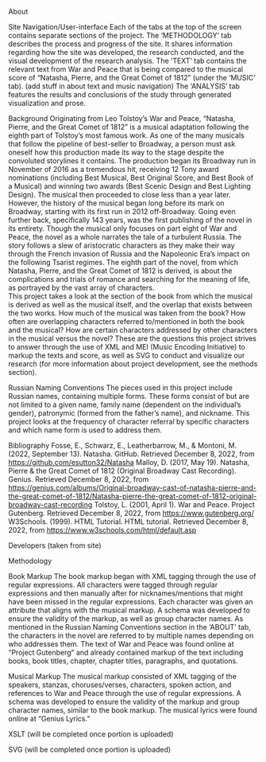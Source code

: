 About

Site Navigation/User-interface
	Each of the tabs at the top of the screen contains separate sections of the project. The ‘METHODOLOGY’  tab describes the process and progress of the site. It shares information regarding how the site was developed, the research conducted, and the visual development of the research analysis. The ‘TEXT’ tab contains the relevant text from War and Peace that is being compared to the musical score of “Natasha, Pierre, and the Great Comet of 1812” (under the ‘MUSIC’ tab). (add stuff in about text and music navigation) The ‘ANALYSIS’ tab features the results and conclusions of the study through generated visualization and prose. 

Background
	Originating from Leo Tolstoy’s War and Peace, “Natasha, Pierre, and the Great Comet of 1812” is a musical adaptation following the eighth part of Tolstoy’s most famous work.  As one of the many musicals that follow the pipeline of best-seller to Broadway, a person must ask oneself how this production made its way to the stage despite the convoluted storylines it contains. 
The production began its Broadway run in November of 2016 as a tremendous hit, receiving 12 Tony award nominations (including Best Musical, Best Original Score, and Best Book of a Musical) and winning two awards (Best Scenic Design and Best Lighting Design). The musical then proceeded to close less than a year later. However, the history of the musical began long before its mark on Broadway, starting with its first run in 2012 off-Broadway. Going even further back, specifically 143 years, was the first publishing of the novel in its entirety. 
Though the musical only focuses on part eight of War and Peace, the novel as a whole narrates the tale of a turbulent Russia. The story follows a slew of aristocratic characters as they make their way through the French invasion of Russia and the Napoleonic Era’s impact on the following Tsarist regimes. The eighth part of the novel, from which Natasha, Pierre, and the Great Comet of 1812 is derived, is about the complications and trials of romance and searching for the meaning of life, as portrayed by the vast array of characters.  
This project takes a look at the section of the book from which the musical is derived as well as the musical itself, and the overlap that exists between the two works. How much of the musical was taken from the book? How often are overlapping characters referred to/mentioned in both the book and the musical? How are certain characters addressed by other characters in the musical versus the novel? These are the questions this project strives to answer through the use of XML and MEI (Music Encoding Initiative) to markup the texts and score, as well as SVG to conduct and visualize our research (for more information about project development, see the methods section).
	

Russian Naming Conventions
	The pieces used in this project include Russian names, containing multiple forms. These forms consist of but are not limited to a given name, family name (dependent on the individual’s gender), patronymic (formed from the father’s name), and nickname. This project looks at the frequency of character referral by specific characters and which name form is used to address them. 

Bibliography
    Fosse, E., Schwarz, E., Leatherbarrow, M., & Montoni, M. (2022, September 13). Natasha. GitHub. Retrieved December 8, 2022, from https://github.com/esutton32/Natasha 
    Malloy, D. (2017, May 19). Natasha, Pierre & the Great Comet of 1812 (Original Broadway Cast Recording). Genius. Retrieved December 8, 2022, from https://genius.com/albums/Original-broadway-cast-of-natasha-pierre-and-the-great-comet-of-1812/Natasha-pierre-the-great-comet-of-1812-original-broadway-cast-recording 
    Tolstoy, L. (2001, April 1). War and Peace. Project Gutenberg. Retrieved December 8, 2022, from https://www.gutenberg.org/ 
    W3Schools. (1999). HTML Tutorial. HTML tutorial. Retrieved December 8, 2022, from https://www.w3schools.com/html/default.asp 

Developers (taken from site)

Methodology

Book Markup
	The book markup began with XML tagging through the use of regular expressions. All characters were tagged through regular expressions and then manually after for nicknames/mentions that might have been missed in the regular expressions. Each character was given an attribute that aligns with the musical markup. A schema was developed to ensure the validity of the markup, as well as group character names. As mentioned in the Russian Naming Conventions section in the ‘ABOUT’ tab, the characters in the novel are referred to by multiple names depending on who addresses them. The text of War and Peace was found online at “Project Gutenberg” and already contained markup of the text including books, book titles, chapter, chapter titles, paragraphs, and quotations. 

Musical Markup
	The musical markup consisted of XML tagging of the speakers, stanzas, choruses/verses, characters, spoken action, and references to War and Peace through the use of regular expressions. A schema was developed to ensure the validity of the markup and group character names, similar to the book markup. The musical lyrics were found online at “Genius Lyrics.” 
	
XSLT (will be completed once portion is uploaded)

SVG (will be completed once portion is uploaded)
